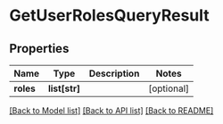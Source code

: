 # GetUserRolesQueryResult

## Properties
Name | Type | Description | Notes
------------ | ------------- | ------------- | -------------
**roles** | **list[str]** |  | [optional] 

[[Back to Model list]](../README.md#documentation-for-models) [[Back to API list]](../README.md#documentation-for-api-endpoints) [[Back to README]](../README.md)


